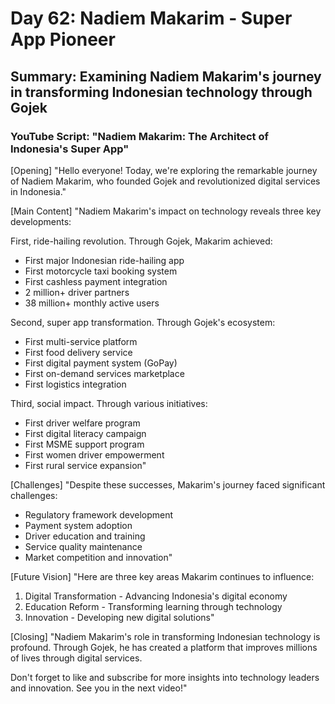 # Day 62: Nadiem Makarim - Super App Pioneer
## Summary: Examining Nadiem Makarim's journey in transforming Indonesian technology through Gojek

### YouTube Script: "Nadiem Makarim: The Architect of Indonesia's Super App"

[Opening]
"Hello everyone! Today, we're exploring the remarkable journey of Nadiem Makarim, who founded Gojek and revolutionized digital services in Indonesia."

[Main Content]
"Nadiem Makarim's impact on technology reveals three key developments:

First, ride-hailing revolution. Through Gojek, Makarim achieved:
- First major Indonesian ride-hailing app
- First motorcycle taxi booking system
- First cashless payment integration
- 2 million+ driver partners
- 38 million+ monthly active users

Second, super app transformation. Through Gojek's ecosystem:
- First multi-service platform
- First food delivery service
- First digital payment system (GoPay)
- First on-demand services marketplace
- First logistics integration

Third, social impact. Through various initiatives:
- First driver welfare program
- First digital literacy campaign
- First MSME support program
- First women driver empowerment
- First rural service expansion"

[Challenges]
"Despite these successes, Makarim's journey faced significant challenges:
- Regulatory framework development
- Payment system adoption
- Driver education and training
- Service quality maintenance
- Market competition and innovation"

[Future Vision]
"Here are three key areas Makarim continues to influence:

1. Digital Transformation - Advancing Indonesia's digital economy
2. Education Reform - Transforming learning through technology
3. Innovation - Developing new digital solutions"

[Closing]
"Nadiem Makarim's role in transforming Indonesian technology is profound. Through Gojek, he has created a platform that improves millions of lives through digital services.

Don't forget to like and subscribe for more insights into technology leaders and innovation. See you in the next video!" 